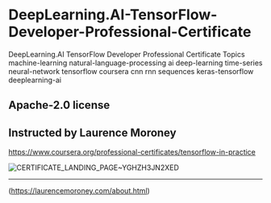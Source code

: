 # DeepLearning.AI-TensorFlow-Developer-Professional-Certificate
DeepLearning.AI TensorFlow Developer Professional Certificate  Topics machine-learning natural-language-processing ai deep-learning time-series neural-network tensorflow coursera cnn rnn sequences keras-tensorflow deeplearning-ai 

Apache-2.0 license
---------------------------------------------------------------------------------------------------------------------------------------------------------------------------------------------
Instructed by  Laurence Moroney
---------------------------------------------------------------------------------------------------------------------------------------------------------------------------------------------
https://www.coursera.org/professional-certificates/tensorflow-in-practice


![CERTIFICATE_LANDING_PAGE~YGHZH3JN2XED](https://github.com/FegElysium45/DeepLearning.AI-TensorFlow-Developer-Professional-Certificate/assets/92211811/f760bf6e-dd1f-44bf-997b-8b48251c5f16)

-------------------------------------------------------------------------------------------------------------------------------------------------------------------------------------------
(https://laurencemoroney.com/about.html)







